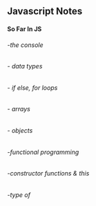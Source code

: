 ## **Javascript Notes**

#### So Far In JS

###### -the console
###### - data types
###### - if else, for loops
###### - arrays
###### - objects
###### -functional programming
###### -constructor functions & this
###### -type of
